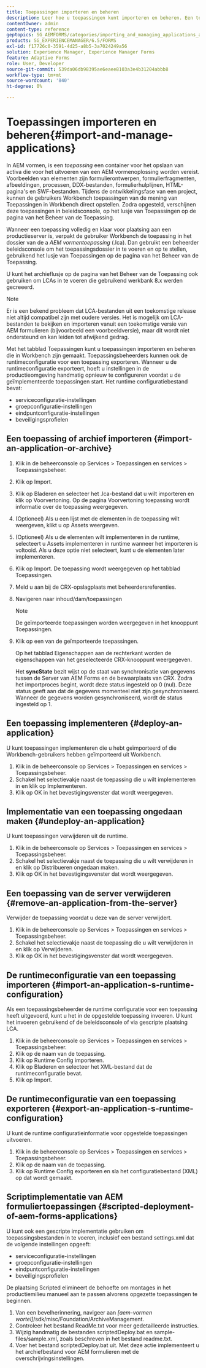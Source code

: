 ```yaml
---
title: Toepassingen importeren en beheren
description: Leer hoe u toepassingen kunt importeren en beheren. Een toepassing is een container voor het opslaan van elementen die vereist zijn voor het implementeren van een oplossing voor AEM formulieren.
contentOwner: admin
content-type: reference
geptopics: SG_AEMFORMS/categories/importing_and_managing_applications_and_archives
products: SG_EXPERIENCEMANAGER/6.5/FORMS
exl-id: f17726c0-3591-4d25-a8b5-3a7024249a56
solution: Experience Manager, Experience Manager Forms
feature: Adaptive Forms
role: User, Developer
source-git-commit: 539da06db98395ae6eaee8103a3e4b31204abbb8
workflow-type: tm+mt
source-wordcount: '840'
ht-degree: 0%

---
```


# Toepassingen importeren en beheren{#import-and-manage-applications}

In AEM vormen, is een *toepassing* een container voor het opslaan van activa die voor het uitvoeren van een AEM vormenoplossing worden vereist. Voorbeelden van elementen zijn formulierontwerpen, formulierfragmenten, afbeeldingen, processen, DDX-bestanden, formulierhulplijnen, HTML-pagina&#39;s en SWF-bestanden. Tijdens de ontwikkelingsfase van een project, kunnen de gebruikers Workbench toepassingen van de mening van Toepassingen in Workbench direct opstellen. Zodra opgesteld, verschijnen deze toepassingen in beleidsconsole, op het lusje van Toepassingen op de pagina van het Beheer van de Toepassing.

Wanneer een toepassing volledig en klaar voor plaatsing aan een productieserver is, verpakt de gebruiker Workbench de toepassing in het dossier van de a *AEM vormentoepassing* (.lca). Dan gebruikt een beheerder beleidsconsole om het toepassingsdossier in te voeren en op te stellen, gebruikend het lusje van Toepassingen op de pagina van het Beheer van de Toepassing.

U kunt het archieflusje op de pagina van het Beheer van de Toepassing ook gebruiken om LCAs in te voeren die gebruikend werkbank 8.x werden gecreeerd.

>[!NOTE]
>
>Er is een bekend probleem dat LCA-bestanden uit een toekomstige release niet altijd compatibel zijn met oudere versies. Het is mogelijk om LCA-bestanden te bekijken en importeren vanuit een toekomstige versie van AEM formulieren (bijvoorbeeld een voorbeeldversie), maar dit wordt niet ondersteund en kan leiden tot afwijkend gedrag.

Met het tabblad Toepassingen kunt u toepassingen importeren en beheren die in Workbench zijn gemaakt. Toepassingsbeheerders kunnen ook de runtimeconfiguratie voor een toepassing exporteren. Wanneer u de runtimeconfiguratie exporteert, hoeft u instellingen in de productieomgeving handmatig opnieuw te configureren voordat u de geïmplementeerde toepassingen start. Het runtime configuratiebestand bevat:

* serviceconfiguratie-instellingen
* groepconfiguratie-instellingen
* eindpuntconfiguratie-instellingen
* beveiligingsprofielen

## Een toepassing of archief importeren {#import-an-application-or-archive}

1. Klik in de beheerconsole op Services > Toepassingen en services > Toepassingsbeheer.
1. Klik op Import.
1. Klik op Bladeren en selecteer het .lca-bestand dat u wilt importeren en klik op Voorvertoning. Op de pagina Voorvertoning toepassing wordt informatie over de toepassing weergegeven.
1. (Optioneel) Als u een lijst met de elementen in de toepassing wilt weergeven, klikt u op Assets weergeven.
1. (Optioneel) Als u de elementen wilt implementeren in de runtime, selecteert u Assets implementeren in runtime wanneer het importeren is voltooid. Als u deze optie niet selecteert, kunt u de elementen later implementeren.
1. Klik op Import. De toepassing wordt weergegeven op het tabblad Toepassingen.
1. Meld u aan bij de CRX-opslagplaats met beheerdersreferenties.
1. Navigeren naar inhoud/dam/toepassingen

   >[!NOTE]
   >
   >De geïmporteerde toepassingen worden weergegeven in het knooppunt Toepassingen.

1. Klik op een van de geïmporteerde toepassingen.

   Op het tabblad Eigenschappen aan de rechterkant worden de eigenschappen van het geselecteerde CRX-knooppunt weergegeven.

   Het **syncState** bezit wijst op de staat van synchronisatie van gegevens tussen de Server van AEM Forms en de bewaarplaats van CRX. Zodra het importproces begint, wordt deze status ingesteld op 0 (nul). Deze status geeft aan dat de gegevens momenteel niet zijn gesynchroniseerd. Wanneer de gegevens worden gesynchroniseerd, wordt de status ingesteld op 1.

## Een toepassing implementeren {#deploy-an-application}

U kunt toepassingen implementeren die u hebt geïmporteerd of die Workbench-gebruikers hebben geïmporteerd uit Workbench.

1. Klik in de beheerconsole op Services > Toepassingen en services > Toepassingsbeheer.
1. Schakel het selectievakje naast de toepassing die u wilt implementeren in en klik op Implementeren.
1. Klik op OK in het bevestigingsvenster dat wordt weergegeven.

## Implementatie van een toepassing ongedaan maken {#undeploy-an-application}

U kunt toepassingen verwijderen uit de runtime.

1. Klik in de beheerconsole op Services > Toepassingen en services > Toepassingsbeheer.
1. Schakel het selectievakje naast de toepassing die u wilt verwijderen in en klik op Distribueren ongedaan maken.
1. Klik op OK in het bevestigingsvenster dat wordt weergegeven.

## Een toepassing van de server verwijderen {#remove-an-application-from-the-server}

Verwijder de toepassing voordat u deze van de server verwijdert.

1. Klik in de beheerconsole op Services > Toepassingen en services > Toepassingsbeheer.
1. Schakel het selectievakje naast de toepassing die u wilt verwijderen in en klik op Verwijderen.
1. Klik op OK in het bevestigingsvenster dat wordt weergegeven.

## De runtimeconfiguratie van een toepassing importeren {#import-an-application-s-runtime-configuration}

Als een toepassingsbeheerder de runtime configuratie voor een toepassing heeft uitgevoerd, kunt u het in de opgestelde toepassing invoeren. U kunt het invoeren gebruikend of de beleidsconsole of via gescripte plaatsing LCA.

1. Klik in de beheerconsole op Services > Toepassingen en services > Toepassingsbeheer.
1. Klik op de naam van de toepassing.
1. Klik op Runtime Config importeren.
1. Klik op Bladeren en selecteer het XML-bestand dat de runtimeconfiguratie bevat.
1. Klik op Import.

## De runtimeconfiguratie van een toepassing exporteren {#export-an-application-s-runtime-configuration}

U kunt de runtime configuratieinformatie voor opgestelde toepassingen uitvoeren.

1. Klik in de beheerconsole op Services > Toepassingen en services > Toepassingsbeheer.
1. Klik op de naam van de toepassing.
1. Klik op Runtime Config exporteren en sla het configuratiebestand (XML) op dat wordt gemaakt.

## Scriptimplementatie van AEM formuliertoepassingen {#scripted-deployment-of-aem-forms-applications}

U kunt ook een gescripte implementatie gebruiken om toepassingsbestanden in te voeren, inclusief een bestand settings.xml dat de volgende instellingen opgeeft:

* serviceconfiguratie-instellingen
* groepconfiguratie-instellingen
* eindpuntconfiguratie-instellingen
* beveiligingsprofielen

De plaatsing Scripted elimineert de behoefte om montages in het productiemilieu manueel aan te passen alvorens opgezette toepassingen te beginnen.

1. Van een bevelherinnering, navigeer aan *[aem-vormen wortel]*/sdk/misc/Foundation/ArchiveManagement.
1. Controleer het bestand ReadMe.txt voor meer gedetailleerde instructies.
1. Wijzig handmatig de bestanden scriptedDeploy.bat en sample-files/sample.xml, zoals beschreven in het bestand readme.txt.
1. Voer het bestand scriptedDeploy.bat uit. Met deze actie implementeert u het archiefbestand voor AEM formulieren met de overschrijvingsinstellingen.
